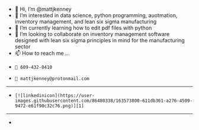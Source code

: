 - 👋 Hi, I’m @mattjkenney
- 👀 I’m interested in data science, python programming, auotmation, inventory management, and lean six sigma manufacturing
- 🌱 I’m currently learning how to edit pdf files with python
- 💞️ I’m looking to collaborate on inventory management software designed with lean six sigma principles in mind for the manufacturing sector
- 📫 How to reach me ...
-     📱 609-432-0410
-     📧 mattjkenney@protonmail.com
-     ---
-     [![linkedinicon](https://user-images.githubusercontent.com/86480338/163573800-611db361-a276-4509-9472-e61f90c32c76.png)][1]
-     ---


-     
[1]: https://www.linkedin.com/in/matthew-kenney-2258929b?lipi=urn%3Ali%3Apage%3Ad_flagship3_profile_view_base_contact_details%3BtC0qRofsTEyEyt91j%2Bp9TQ%3D%3D
<!---
mattjkenney/mattjkenney is a ✨ special ✨ repository because its `README.md` (this file) appears on your GitHub profile.
You can click the Preview link to take a look at your changes.
--->

